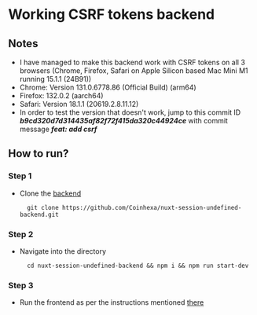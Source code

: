 # Working CSRF tokens backend

## Notes

- I have managed to make this backend work with CSRF tokens on all 3 browsers (Chrome, Firefox, Safari on Apple Silicon based Mac Mini M1 running 15.1.1 (24B91))
- Chrome: Version 131.0.6778.86 (Official Build) (arm64)
- Firefox: 132.0.2 (aarch64)
- Safari: Version 18.1.1 (20619.2.8.11.12)
- In order to test the version that doesn't work, jump to this commit ID _**b9cd320d7d314435af82f72f415da320c44924ce**_ with commit message _**feat: add csrf**_

## How to run?

### Step 1

- Clone the [backend](https://github.com/Coinhexa/nuxt-session-undefined-backend)

        git clone https://github.com/Coinhexa/nuxt-session-undefined-backend.git

### Step 2

- Navigate into the directory

        cd nuxt-session-undefined-backend && npm i && npm run start-dev

### Step 3

- Run the frontend as per the instructions mentioned [there](https://github.com/Coinhexa/nuxt-session-undefined-frontend)
